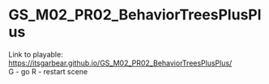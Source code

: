 # GS_M02_PR02_BehaviorTreesPlusPlus
 
Link to playable: https://itsgarbear.github.io/GS_M02_PR02_BehaviorTreesPlusPlus/ \
G - go R - restart scene
